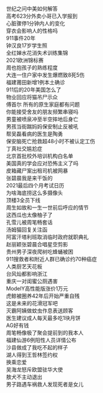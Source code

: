 世纪之问中美如何解答  
高考623分外卖小哥已入学报到  
心脏骤停1分钟内人的变化  
穿衣会影响人的性格吗  
911事件20年  
钟汉良17岁学生照  
全红婵水花消失术训练集锦  
2021欧洲锦标赛  
周也抱孩子的熟练程度  
大连一住户家中发生爆燃致8死5伤  
福建莆田新增1例本土确诊  
911后的20年美国怎么了  
物业回应将猫吊尸示众  
傅首尔 所有的原生家庭都有问题  
你能接受舍友的朋友频繁串寝吗  
男童被喷泉冲至半空摔地后身亡  
男孩当街踹妈妈保安制止反被吼  
帮吴磊看病的医生是陶勇  
保安脑死亡抢救超48小时不被认定工伤  
丁真社交尴尬症  
北京首批校外培训机构白名单  
美国真的学会应对恐怖主义了吗  
皮箱藏尸案出租司机被网暴  
张碧晨我是来干饭的  
2021最后四个月考试日历  
为啥海底捞这么多摄像头  
顶楼3全员下线  
周生如故和一生一世前后呼应的情节  
这西瓜也太像柚子了  
孔雪儿被周笔畅套话  
汤姆猫回复关注函  
阿富汗塔利班取消临时政府就职典礼  
赵丽颖张碧晨合唱星空剪影  
贵州男子深夜爬树吃蜂蛹被困  
911搜救者和附近人群已确诊约70种癌症  
人类厨艺天花板  
台风灿都影响浙江  
重庆一对闺蜜公厕遇害  
ModelY高性能版涨价1万元  
虎鲸被圈养42年后开始严重自残  
这是未来的花滑冠军吧  
灭霸阿姨做蚊虫作息表送顾客  
医生建议成人每天最多吃1块月饼  
AG好有钱  
周笔畅像极了聚会提前到的我本人  
福建仙游6例阳性人员详情公布  
沙县做成了我吃不起的样子  
湖人得到王哲林签约权  
换乘恋爱  
吴海龙怒斥欧盟驻华大使  
敖犬不主动退出  
男子路遇车祸救人发现死者是女儿  

